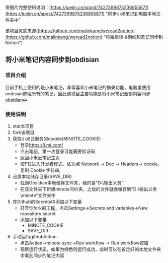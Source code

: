 带图片完整使用说明：[https://juejin.cn/spost/7427399875236855871](https://juejin.cn/spost/7427399875236855871) "同步小米笔记到电脑本地文件夹中"

该项目灵感来源([https://github.com/malinkang/weread2notion](https://github.com/malinkang/weread2notion) "将微信读书划线和笔记同步到Notion")
## 将小米笔记内容同步到obdisian
### 项目介绍
目前手机上使用的是小米笔记，非常喜欢小米笔记的摘录功能，电脑里使用ondisian整理所有的笔记，因此该项目主要功能是将小米笔记全部内容同步obsidian中
### 使用说明
1. star本项目
2. fork该项目
3. 获取小米云服务的cookie(MINOTE_COOKIE)
   - 登录<https://i.mi.com/>
   - 点击笔记，第一次登录可能需要验证码
   - 返回小米云笔记主页
   - 按F12进入开发者模式，依次点 Network -> Doc -> Headers-> cookie。复制 Cookie 字符串;
4. 设置本地储存目录(SAVE_DIR)
   - 找到Obsidian本地储存文件夹，我的是"D:\输出义务"
   - 在该文件夹下新建minote问价夹，之后的文件就会储存到"D:\输出义务\minote"文件夹中
5. 在Github的Secrets中添加以下变量
   - 打开你fork的工程，点击Settings->Secrets and variables->New repository secret
   - 添加以下变量
     - MINOTE_COOKIE
     - SAVE_DIR
6. 手动运行githubAction
   - 点击Action->minote sync->Run workflow -> Run workflow按钮
   - 观察运行状态，如果为绿色则运行成功，此时可以在设定好的本地文件夹中看到同步的笔记内容
